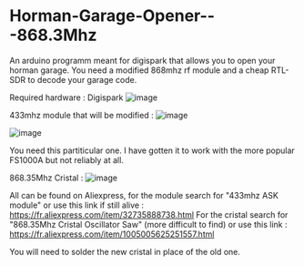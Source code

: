 # Horman-Garage-Opener---868.3Mhz
An arduino programm meant for digispark that allows you to open your horman garage. You need a modified 868mhz rf module and a cheap RTL-SDR to decode your garage code.

Required hardware : Digispark ![image](https://github.com/Jbrimbelibap/Horman-Garage-Opener---868.3Mhz/assets/90109439/9f8ce798-c65d-41f4-9850-2383a5e9a932)

433mhz module that will be modified : ![image](https://github.com/Jbrimbelibap/Horman-Garage-Opener---868.3Mhz/assets/90109439/95b8223d-1a3c-4e29-a765-47bad023b55b)

![image](https://github.com/Jbrimbelibap/Horman-Garage-Opener---868.3Mhz/assets/90109439/78a88073-6790-4b29-88f6-9fa48efb4b6d)

You need this partiticular one. I have gotten it to work with the more popular FS1000A but not reliably at all.

868.35Mhz Cristal : ![image](https://github.com/Jbrimbelibap/Horman-Garage-Opener---868.3Mhz/assets/90109439/6494ed71-b2bb-444f-bda3-1127bd520afc)


All can be found on Aliexpress, for the module search for "433mhz ASK module" or use this link if still alive : https://fr.aliexpress.com/item/32735888738.html
For the cristal search for "868.35Mhz Cristal Oscillator Saw" (more difficult to find) or use this link : https://fr.aliexpress.com/item/1005005625251557.html

You will need to solder the new cristal in place of the old one.



